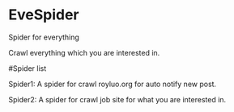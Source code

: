 # EveSpider
Spider for everything

Crawl everything which you are interested in.

#Spider list

Spider1:  A spider for crawl royluo.org for auto notify new post.

Spider2: A spider for crawl job site for what you are interested in.
